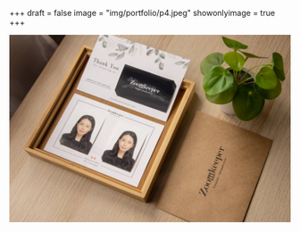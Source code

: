 +++
draft = false
image = "img/portfolio/p4.jpeg"
showonlyimage = true
+++

![](../../img/portfolio/p4.jpeg)